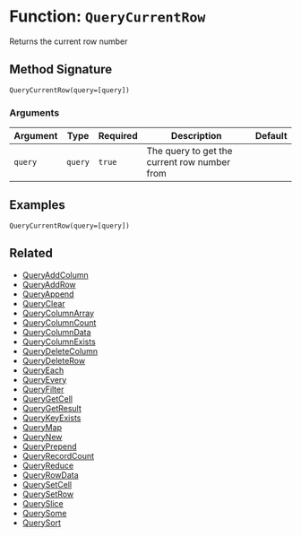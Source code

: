 [comment]: # (Note: This documentation is generated dynamically in the build process.  To modify the contents, change the javadoc on the _invoke method of the BIF class)

# Function: `QueryCurrentRow`

Returns the current row number

## Method Signature
```
QueryCurrentRow(query=[query])
```
### Arguments

| Argument | Type | Required | Description | Default |
|----------|------|----------|-------------|---------|
| `query` | `query` | `true` | The query to get the current row number from |  |

## Examples

```
QueryCurrentRow(query=[query])
```

## Related
  * [QueryAddColumn](./QueryAddColumn.md)
  * [QueryAddRow](./QueryAddRow.md)
  * [QueryAppend](./QueryAppend.md)
  * [QueryClear](./QueryClear.md)
  * [QueryColumnArray](./QueryColumnArray.md)
  * [QueryColumnCount](./QueryColumnCount.md)
  * [QueryColumnData](./QueryColumnData.md)
  * [QueryColumnExists](./QueryColumnExists.md)
  * [QueryDeleteColumn](./QueryDeleteColumn.md)
  * [QueryDeleteRow](./QueryDeleteRow.md)
  * [QueryEach](./QueryEach.md)
  * [QueryEvery](./QueryEvery.md)
  * [QueryFilter](./QueryFilter.md)
  * [QueryGetCell](./QueryGetCell.md)
  * [QueryGetResult](./QueryGetResult.md)
  * [QueryKeyExists](./QueryKeyExists.md)
  * [QueryMap](./QueryMap.md)
  * [QueryNew](./QueryNew.md)
  * [QueryPrepend](./QueryPrepend.md)
  * [QueryRecordCount](./QueryRecordCount.md)
  * [QueryReduce](./QueryReduce.md)
  * [QueryRowData](./QueryRowData.md)
  * [QuerySetCell](./QuerySetCell.md)
  * [QuerySetRow](./QuerySetRow.md)
  * [QuerySlice](./QuerySlice.md)
  * [QuerySome](./QuerySome.md)
  * [QuerySort](./QuerySort.md)
